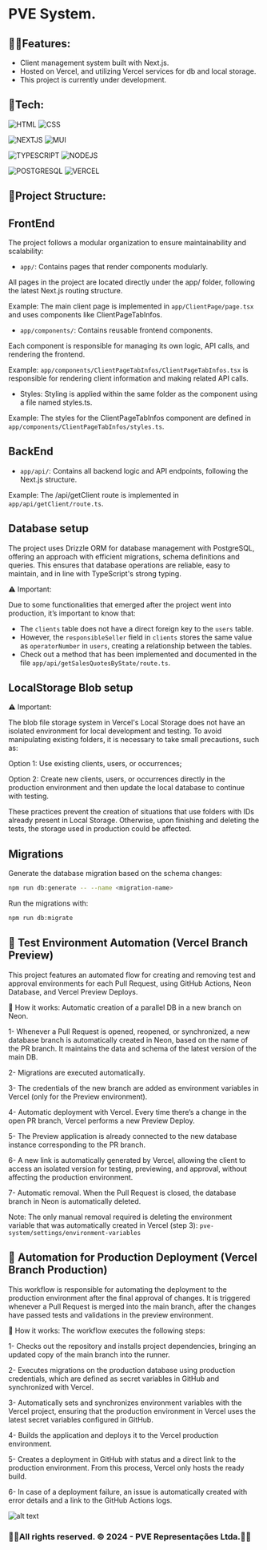<h1>PVE System.</h1>

<h2>🐱‍👤Features:</h2>

- Client management system built with Next.js.
- Hosted on Vercel, and utilizing Vercel services for db and local storage.
- This project is currently under development.

<h2>🤖Tech:</h2>

![HTML](https://img.shields.io/badge/-HTML-05122A?style=flat&color=blue&logo=HTML5)
![CSS](https://img.shields.io/badge/-CSS-05122A?style=flat&color=blue&logo=CSS3)

![NEXTJS](https://img.shields.io/badge/-NextJS-05122A?style=flat&color=grey&logo=nextdotjs)
![MUI](https://img.shields.io/badge/-Material.UI-05122A?style=flat&color=pink&logo=mui)

![TYPESCRIPT](https://img.shields.io/badge/-typeScript-05122A?style=flat&color=9cf&logo=TYPESCRIPT)
![NODEJS](https://img.shields.io/badge/-nodeJS-05122A?style=flat&color=9cf&logo=node.js)

![POSTGRESQL](https://img.shields.io/badge/-PostgreSql-05122A?style=flat&color=red&logo=POSTGRESQL)
![VERCEL](https://img.shields.io/badge/-VERCEL-05122A?style=flat&color=darkblue&logo=vercel)

<h2>📁Project Structure:</h2>

## FrontEnd

The project follows a modular organization to ensure maintainability and scalability:

- `app/`: Contains pages that render components modularly.

All pages in the project are located directly under the app/ folder, following the latest Next.js routing structure.

Example: The main client page is implemented in `app/ClientPage/page.tsx` and uses components like ClientPageTabInfos.

- `app/components/`: Contains reusable frontend components.

Each component is responsible for managing its own logic, API calls, and rendering the frontend.

Example: `app/components/ClientPageTabInfos/ClientPageTabInfos.tsx` is responsible for rendering client information and making related API calls.

- Styles: Styling is applied within the same folder as the component using a file named styles.ts.

Example: The styles for the ClientPageTabInfos component are defined in `app/components/ClientPageTabInfos/styles.ts`.

## BackEnd

- `app/api/`: Contains all backend logic and API endpoints, following the Next.js structure.

Example: The /api/getClient route is implemented in `app/api/getClient/route.ts`.

## Database setup

The project uses Drizzle ORM for database management with PostgreSQL, offering an approach with efficient migrations, schema definitions and queries.
This ensures that database operations are reliable, easy to maintain, and in line with TypeScript's strong typing.

⚠️ Important:

Due to some functionalities that emerged after the project went into production, it’s important to know that:

- The `clients` table does not have a direct foreign key to the `users` table.
- However, the `responsibleSeller` field in `clients` stores the same value as `operatorNumber` in `users`, creating a relationship between the tables.
- Check out a method that has been implemented and documented in the file `app/api/getSalesQuotesByState/route.ts`.

## LocalStorage Blob setup

⚠️ Important:

The blob file storage system in Vercel's Local Storage does not have an isolated environment for local development and testing. To avoid manipulating existing folders, it is necessary to take small precautions, such as:

Option 1: Use existing clients, users, or occurrences;

Option 2: Create new clients, users, or occurrences directly in the production environment and then update the local database to continue with testing.

These practices prevent the creation of situations that use folders with IDs already present in Local Storage. Otherwise, upon finishing and deleting the tests, the storage used in production could be affected.

## Migrations

Generate the database migration based on the schema changes:

```bash
npm run db:generate -- --name <migration-name>
```

Run the migrations with:

```bash
npm run db:migrate
```

<h2>🚀 Test Environment Automation (Vercel Branch Preview)</h2>

This project features an automated flow for creating and removing test and approval environments for each Pull Request, using GitHub Actions,
Neon Database, and Vercel Preview Deploys.

🔧 How it works:
Automatic creation of a parallel DB in a new branch on Neon.

1- Whenever a Pull Request is opened, reopened, or synchronized, a new database branch is automatically created in Neon,
based on the name of the PR branch. It maintains the data and schema of the latest version of the main DB.

2- Migrations are executed automatically.

3- The credentials of the new branch are added as environment variables in Vercel (only for the Preview environment).

4- Automatic deployment with Vercel. Every time there’s a change in the open PR branch, Vercel performs a new Preview Deploy.

5- The Preview application is already connected to the new database instance corresponding to the PR branch.

6- A new link is automatically generated by Vercel, allowing the client to access an isolated version for testing, previewing, and approval,
without affecting the production environment.

7- Automatic removal. When the Pull Request is closed, the database branch in Neon is automatically deleted.

Note: The only manual removal required is deleting the environment variable that was automatically created in Vercel (step 3):
`pve-system/settings/environment-variables`

<h2>🚀 Automation for Production Deployment (Vercel Branch Production)</h2>

This workflow is responsible for automating the deployment to the production environment after the final approval of changes.
It is triggered whenever a Pull Request is merged into the main branch, after the changes have passed tests and validations in the preview environment.

🔧 How it works:
The workflow executes the following steps:

1- Checks out the repository and installs project dependencies, bringing an updated copy of the main branch into the runner.

2- Executes migrations on the production database using production credentials, which are defined as secret variables in GitHub and synchronized with Vercel.

3- Automatically sets and synchronizes environment variables with the Vercel project, ensuring that the production environment in Vercel uses the latest secret variables configured in GitHub.

4- Builds the application and deploys it to the Vercel production environment.

5- Creates a deployment in GitHub with status and a direct link to the production environment. From this process, Vercel only hosts the ready build.

6- In case of a deployment failure, an issue is automatically created with error details and a link to the GitHub Actions logs.

![alt text](image.png)

<h3>🐱‍🏍All rights reserved. © 2024 - PVE Representações Ltda.🐱‍🏍</h3>
